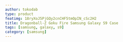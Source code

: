 ```yaml
---
author: tokodab
type: product
featimg: 18ryXoJ5PjGQy2cnCHF5tmOpIN_cSc2H2
title: Dragonball-Z Goku Fire Samsung Galaxy S9 Case
tags: [samsung, galaxy, s9]
category: [samsung]
---
```

